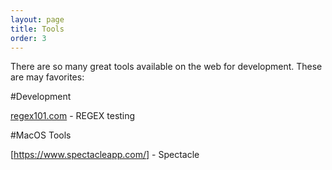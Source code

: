 ```yaml
---
layout: page
title: Tools
order: 3
---
```


There are so many great tools available on the web for development.  These are may favorites:

#Development

[regex101.com](https://regex101.com/) - REGEX testing

#MacOS Tools

[https://www.spectacleapp.com/] - Spectacle
